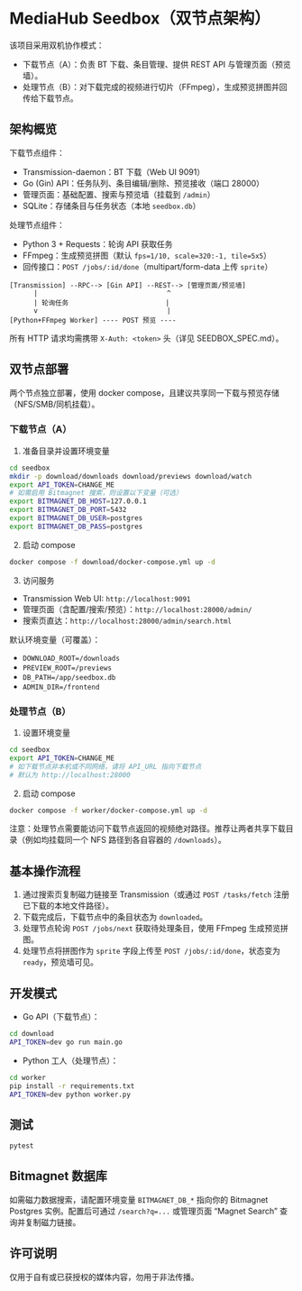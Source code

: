 # MediaHub Seedbox（双节点架构）

该项目采用双机协作模式：

- 下载节点（A）：负责 BT 下载、条目管理、提供 REST API 与管理页面（预览墙）。
- 处理节点（B）：对下载完成的视频进行切片（FFmpeg），生成预览拼图并回传给下载节点。

## 架构概览

下载节点组件：

- Transmission-daemon：BT 下载（Web UI 9091）
- Go (Gin) API：任务队列、条目编辑/删除、预览接收（端口 28000）
- 管理页面：基础配置、搜索与预览墙（挂载到 `/admin`）
- SQLite：存储条目与任务状态（本地 `seedbox.db`）

处理节点组件：

- Python 3 + Requests：轮询 API 获取任务
- FFmpeg：生成预览拼图（默认 `fps=1/10, scale=320:-1, tile=5x5`）
- 回传接口：`POST /jobs/:id/done`（multipart/form-data 上传 `sprite`）

```
[Transmission] --RPC--> [Gin API] --REST--> [管理页面/预览墙]
      |                                ^
      | 轮询任务                        |
      v                                |
[Python+FFmpeg Worker] ---- POST 预览 ----
```

所有 HTTP 请求均需携带 `X-Auth: <token>` 头（详见 SEEDBOX_SPEC.md）。

## 双节点部署

两个节点独立部署，使用 docker compose，且建议共享同一下载与预览存储（NFS/SMB/同机挂载）。

### 下载节点（A）

1) 准备目录并设置环境变量

```bash
cd seedbox
mkdir -p download/downloads download/previews download/watch
export API_TOKEN=CHANGE_ME
# 如需启用 Bitmagnet 搜索，则设置以下变量（可选）
export BITMAGNET_DB_HOST=127.0.0.1
export BITMAGNET_DB_PORT=5432
export BITMAGNET_DB_USER=postgres
export BITMAGNET_DB_PASS=postgres
```

2) 启动 compose

```bash
docker compose -f download/docker-compose.yml up -d
```

3) 访问服务

- Transmission Web UI: `http://localhost:9091`
- 管理页面（含配置/搜索/预览）：`http://localhost:28000/admin/`
- 搜索页直达：`http://localhost:28000/admin/search.html`

默认环境变量（可覆盖）：

- `DOWNLOAD_ROOT=/downloads`
- `PREVIEW_ROOT=/previews`
- `DB_PATH=/app/seedbox.db`
- `ADMIN_DIR=/frontend`

### 处理节点（B）

1) 设置环境变量

```bash
cd seedbox
export API_TOKEN=CHANGE_ME
# 如下载节点非本机或不同网络，请将 API_URL 指向下载节点
# 默认为 http://localhost:28000
```

2) 启动 compose

```bash
docker compose -f worker/docker-compose.yml up -d
```

注意：处理节点需要能访问下载节点返回的视频绝对路径。推荐让两者共享下载目录（例如均挂载同一个 NFS 路径到各自容器的 `/downloads`）。

## 基本操作流程

1. 通过搜索页复制磁力链接至 Transmission（或通过 `POST /tasks/fetch` 注册已下载的本地文件路径）。
2. 下载完成后，下载节点中的条目状态为 `downloaded`。
3. 处理节点轮询 `POST /jobs/next` 获取待处理条目，使用 FFmpeg 生成预览拼图。
4. 处理节点将拼图作为 `sprite` 字段上传至 `POST /jobs/:id/done`，状态变为 `ready`，预览墙可见。

## 开发模式

- Go API（下载节点）：

```bash
cd download
API_TOKEN=dev go run main.go
```

- Python 工人（处理节点）：

```bash
cd worker
pip install -r requirements.txt
API_TOKEN=dev python worker.py
```

## 测试

```bash
pytest
```

## Bitmagnet 数据库

如需磁力数据搜索，请配置环境变量 `BITMAGNET_DB_*` 指向你的 Bitmagnet Postgres 实例。配置后可通过 `/search?q=...` 或管理页面 “Magnet Search” 查询并复制磁力链接。

## 许可说明

仅用于自有或已获授权的媒体内容，勿用于非法传播。

